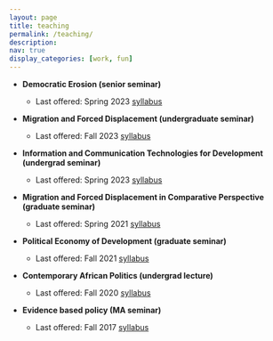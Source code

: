 ```yaml
---
layout: page
title: teaching
permalink: /teaching/
description: 
nav: true
display_categories: [work, fun]
---
```


- **Democratic Erosion (senior seminar)**
    - Last offered: Spring 2023 [syllabus](https://guygrossman.com/assets/pdf/syllabus_dem_erosion_fall2023.pdf)

- **Migration and Forced Displacement (undergraduate seminar)** 
    - Last offered: Fall 2023 [syllabus](https://guygrossman.com/assets/pdf/Syllabus_Migration_Fall2023.pdf)

- **Information and Communication Technologies for Development (undergrad seminar)** 
    - Last offered: Spring 2023 [syllabus](https://www.dropbox.com/s/j0vk4bxumsuggzy/Grossman_ICT4D_Spring2023.pdf?dl=0)

- **Migration and Forced Displacement in Comparative Perspective (graduate seminar)**
    - Last offered: Spring 2021 [syllabus](https://web.sas.upenn.edu/ggros/files/2021/01/Syllabus_Migration_Spring2021_Final.pdf)

- **Political Economy of Development (graduate seminar)**
    - Last offered: Fall 2021 [syllabus](https://web.sas.upenn.edu/ggros/files/2021/08/Grossman_Polit_Econ_Dev_Fall2021.pdf)

- **Contemporary African Politics (undergrad lecture)**
     - Last offered: Fall 2020 [syllabus](https://web.sas.upenn.edu/ggros/files/2020/09/Syllabus_African_politics_Fall2020.pdf)

- **Evidence based policy (MA seminar)**
    - Last offered: Fall 2017 [syllabus](https://web.sas.upenn.edu/ggros/files/2016/10/Evidence_Based_Policy_Fall2017-17oymlv.pdf)
